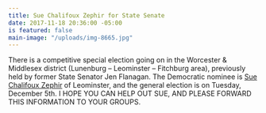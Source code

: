 ```yaml
---
title: Sue Chalifoux Zephir for State Senate
date: 2017-11-18 20:36:00 -05:00
is featured: false
main-image: "/uploads/img-8665.jpg"
---
```


There is a competitive special election going on in the Worcester & Middlesex district (Lunenburg – Leominster – Fitchburg area), previously held by former State Senator Jen Flanagan. The Democratic nominee is [Sue Chalifoux Zephir](http://www.suechalifouxzephir.com) of Leominster, and the general election is on Tuesday, December 5th. I HOPE YOU CAN HELP OUT SUE, AND PLEASE FORWARD THIS INFORMATION TO YOUR GROUPS. 